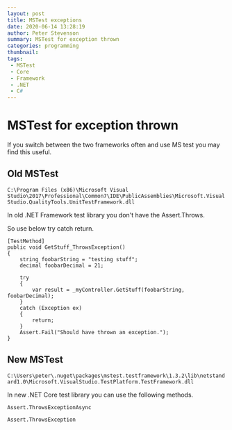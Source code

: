 ```yaml
---
layout: post
title: MSTest exceptions
date: 2020-06-14 13:28:19
author: Peter Stevenson
summary: MSTest for exception thrown
categories: programming
thumbnail:
tags:
 - MSTest
 - Core
 - Framework
 - .NET
 - C#
---
```


# MSTest for exception thrown

If you switch between the two frameworks often and use MS test you may find this useful.

## Old MSTest

`C:\Program Files (x86)\Microsoft Visual Studio\2017\Professional\Common7\IDE\PublicAssemblies\Microsoft.VisualStudio.QualityTools.UnitTestFramework.dll`

In old .NET Framework test library you don't have the Assert.Throws.

So use below try catch return.

```
[TestMethod]
public void GetStuff_ThrowsException()
{
    string foobarString = "testing stuff";
    decimal foobarDecimal = 21;

    try
    {
        var result = _myController.GetStuff(foobarString, foobarDecimal);
    }
    catch (Exception ex)
    {
        return;
    }
    Assert.Fail("Should have thrown an exception.");
}
```

## New MSTest

`C:\Users\peter\.nuget\packages\mstest.testframework\1.3.2\lib\netstandard1.0\Microsoft.VisualStudio.TestPlatform.TestFramework.dll`

In new .NET Core test library you can use the following methods.

`Assert.ThrowsExceptionAsync`

`Assert.ThrowsException`
